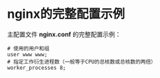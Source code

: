 nginx的完整配置示例
==============================================================================
主配置文件 **nginx.conf** 的完整配置示例：
```nginx
# 使用的用户和组
user www www;
# 指定工作衍生进程数（一般等于CPU的总核数或总核数的两倍）
worker_processes 8;

```

